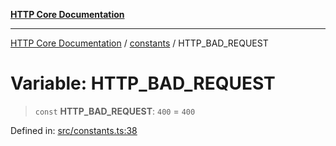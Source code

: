 [**HTTP Core Documentation**](../../README.md)

***

[HTTP Core Documentation](../../README.md) / [constants](../README.md) / HTTP\_BAD\_REQUEST

# Variable: HTTP\_BAD\_REQUEST

> `const` **HTTP\_BAD\_REQUEST**: `400` = `400`

Defined in: [src/constants.ts:38](https://github.com/stonemjs/http-core/blob/0d369869add0f1630e9b5b2cd1421e57ee8d3865/src/constants.ts#L38)
